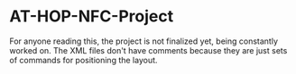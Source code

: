 # AT-HOP-NFC-Project

For anyone reading this, the project is not finalized yet, being constantly worked on. 
The XML files don't have comments because they are just sets of commands for positioning the layout.
